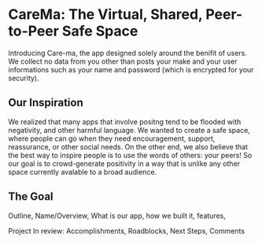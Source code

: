 # CareMa: The Virtual, Shared, Peer-to-Peer Safe Space
Introducing Care-ma, the app designed solely around the benifit of users. We collect no data from you other than posts your make and your user informations such as your name and password (which is encrypted for your security). 

## Our Inspiration 
We realized that many apps that involve positng tend to be flooded with negativity, and other harmful language. We wanted to create a safe space, where people can go when they need encouragement, support, reassurance, or other social needs. On the other end, we also believe that the best way to inspire people is to use the words of others: your peers! So our goal is to crowd-generate positivity in a way that is unlike any other space currently avalable to a broad audience. 

## The Goal

Outline, Name/Overview, What is our app, how we built it, features, 

Project In review: Accomplishments, Roadblocks, Next Steps, Comments 
